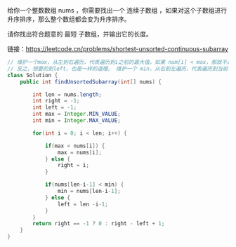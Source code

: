 给你一个整数数组 nums ，你需要找出一个 连续子数组 ，如果对这个子数组进行升序排序，那么整个数组都会变为升序排序。

请你找出符合题意的 最短 子数组，并输出它的长度。

链接：https://leetcode.cn/problems/shortest-unsorted-continuous-subarray

```java
// 维护一个max，从左到右遍历，代表遍历到i之前的最大值，如果 num[i] < max，那就不是递增的。可以更新 right。 更新到最后一个rght为止。
// 反之，想要的到left，也是一样的道理。 维护一个 min，从右到左遍历，代表遍历到当前位置i之前的最小值，如果 num[i] > min,说明不连续了更新left，知道最左的left为止
class Solution {
    public int findUnsortedSubarray(int[] nums) {

        int len = nums.length;
        int right = -1;
        int left = -1;
        int max = Integer.MIN_VALUE;
        int min = Integer.MAX_VALUE;

        for(int i = 0; i < len; i++) {

            if(max < nums[i]) {
                max = nums[i];
            } else {
                right = i;
            }

            if(nums[len-i-1] < min) {
                min = nums[len-i-1];
            } else {
                left = len -i-1;
            }
        }
        return right == -1 ? 0 : right - left + 1;
    }
}

```



